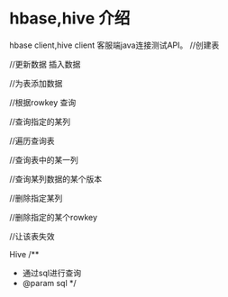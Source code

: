 # hbase,hive 介绍 #

hbase client,hive client 客服端java连接测试API。
//创建表

//更新数据  插入数据

//为表添加数据

//根据rowkey 查询

//查询指定的某列

//遍历查询表

//查询表中的某一列

//查询某列数据的某个版本

//删除指定某列

//删除指定的某个rowkey

//让该表失效

Hive
/**
 * 通过sql进行查询
 * @param sql
 */